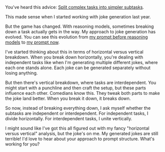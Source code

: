 You've heard this advice: [Split complex tasks into simpler subtasks](https://platform.openai.com/docs/guides/prompt-engineering#split-complex-tasks-into-simpler-subtasks).

This made sense when I started working with joke generation last year.

But the game has changed. With reasoning models, sometimes breaking down a task actually gets in the way. My approach to joke generation has evolved. You can see this evolution from [my prompt before reasoning models](https://github.com/8ta4/gag/blob/1f28bb9d2a1a5f45d838637e52e68f2dba6d1b39/README.md?plain=1#L11-L41) to [my prompt now](https://github.com/8ta4/gag/blob/25017ec6a95c2764d1a35d6e2063c5addf6f4e5b/README.md?plain=1#L11-L56).

I've started thinking about this in terms of horizontal versus vertical breakdown. When you break down horizontally, you're dealing with independent tasks like when I'm generating multiple different jokes, where each one stands alone. Each joke can be generated separately without losing anything.

But then there's vertical breakdown, where tasks are interdependent. You might start with a punchline and then craft the setup, but these parts influence each other. Comedians know this. They tweak both parts to make the joke land better. When you break it down, it breaks down.

So now, instead of breaking everything down, I ask myself whether the subtasks are independent or interdependent. For independent tasks, I divide horizontally. For interdependent tasks, I unite vertically.

I might sound like I've got this all figured out with my fancy "horizontal versus vertical" analysis, but the joke's on me. My generated jokes are still terrible! I'd love to hear about your approach to prompt structure. What's working for you?

